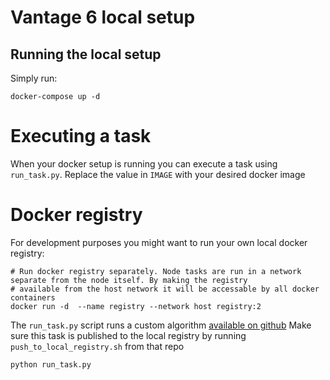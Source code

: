 # Vantage 6 local setup

## Running the local setup
Simply run:
```shell script
docker-compose up -d
```

# Executing a task
When your docker setup is running you can execute a task using `run_task.py`. Replace the value in `IMAGE` with your 
desired docker image

# Docker registry
For development purposes you might want to run your own local docker registry:
```
# Run docker registry separately. Node tasks are run in a network separate from the node itself. By making the registry
# available from the host network it will be accessable by all docker containers
docker run -d  --name registry --network host registry:2 
```

The `run_task.py` script runs a custom algorithm [available on github](https://github.com/CARRIER-project/vantage6-algorithms)
Make sure this task is published to the local registry by running `push_to_local_registry.sh` from that repo

```
python run_task.py
```
